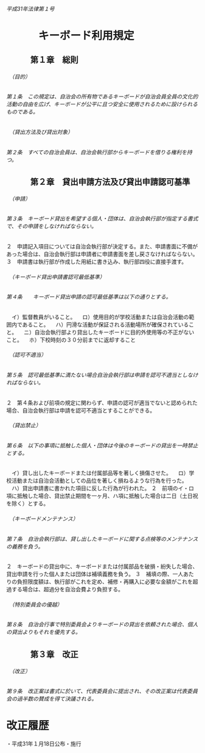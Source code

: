 ###### 平成31年法律第１号

# 　　　キーボード利用規定

## 　　　第１章　総則

###### 　（目的）

###### 第１条　この規定は、自治会の所有物であるキーボードが自治会員全員の文化的活動の自由を広げ、キーボードが公平に且つ安全に使用されるために設けられるものである。

###### 　（貸出方法及び貸出対象）

###### 第２条　すべての自治会員は、自治会執行部からキーボードを借りる権利を持つ。

## 　　　第２章　貸出申請方法及び貸出申請認可基準

###### 　（申請）

###### 第３条　キーボード貸出を希望する個人・団体は、自治会執行部が指定する書式で、その申請をしなければならない。

２　申請記入項目については自治会執行部が決定する。また、申請書面に不備があった場合は、自治会執行部は申請者に申請書面を差し戻さなければならない。
３　申請書は執行部が作成した用紙に書き込み、執行部四役に直接手渡す。

###### 　（キーボード貸出申請書認可最低基準）

###### 第４条　　キーボード貸出申請の認可最低基準は以下の通りとする。

　イ）監督教員がいること。
　ロ）使用目的が学校活動または自治会活動の範囲内であること。
　ハ）円滑な活動が保証される活動場所が確保されていること。
　ニ）自治会執行部より貸出したキーボードに目的外使用等の不正がないこと。
　ホ）下校時刻の３０分前までに返却すること

###### 　（認可不適当）

###### 第５条　認可最低基準に満たない場合自治会執行部は申請を認可不適当としなければならない。

２　第４条および前項の規定に関わらず、申請の認可が適当でないと認められた場合、自治会執行部は申請を認可不適当とすることができる。

###### 　（貸出禁止）

###### 第６条　以下の事項に抵触した個人・団体は今後のキーボードの貸出を一時禁止とする。

　イ）貸し出したキーボードまたは付属部品等を著しく損傷させた。
　ロ）学校活動または自治会活動としての品位を著しく損ねるような行為を行った。
　ハ）貸出申請書に書かれた項目に反した行為が行われた。
２　前項のイ・ロ項に抵触した場合、貸出禁止期間を一ヶ月、ハ項に抵触した場合は二日（土日祝を除く）とする。

###### 　（キーボードメンテナンス）

###### 第７条　自治会執行部は、貸し出したキーボードに関する点検等のメンテナンスの義務を負う。

２　キーボードの貸出中に、キーボードまたは付属部品を破損・紛失した場合、貸出申請を行った個人または団体は補填義務を負う。
３　補填の際、一人あたりの負担限度額は、執行部がこれを定め、補修・再購入に必要な金額がこれを超過する場合は、超過分を自治会費より負担する。

###### 　（特別委員会の優越）

###### 第８条　自治会行事で特別委員会よりキーボードの貸出を依頼された場合、個人の貸出よりもそれを優先する。

## 　　　第３章　改正

###### 　（改正）

###### 第９条　改正案は書式に於いて、代表委員会に提出され、その改正案は代表委員会の過半数の賛成を得て決議される。



# 改正履歴

・平成31年１月18日公布・施行
